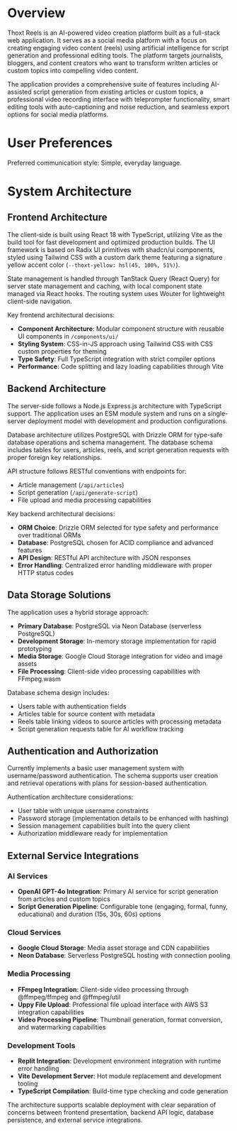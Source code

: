 # Overview

Thoxt Reels is an AI-powered video creation platform built as a full-stack web application. It serves as a social media platform with a focus on creating engaging video content (reels) using artificial intelligence for script generation and professional editing tools. The platform targets journalists, bloggers, and content creators who want to transform written articles or custom topics into compelling video content.

The application provides a comprehensive suite of features including AI-assisted script generation from existing articles or custom topics, a professional video recording interface with teleprompter functionality, smart editing tools with auto-captioning and noise reduction, and seamless export options for social media platforms.

# User Preferences

Preferred communication style: Simple, everyday language.

# System Architecture

## Frontend Architecture

The client-side is built using React 18 with TypeScript, utilizing Vite as the build tool for fast development and optimized production builds. The UI framework is based on Radix UI primitives with shadcn/ui components, styled using Tailwind CSS with a custom dark theme featuring a signature yellow accent color (`--thoxt-yellow: hsl(45, 100%, 51%)`).

State management is handled through TanStack Query (React Query) for server state management and caching, with local component state managed via React hooks. The routing system uses Wouter for lightweight client-side navigation.

Key frontend architectural decisions:
- **Component Architecture**: Modular component structure with reusable UI components in `/components/ui/`
- **Styling System**: CSS-in-JS approach using Tailwind CSS with CSS custom properties for theming
- **Type Safety**: Full TypeScript integration with strict compiler options
- **Performance**: Code splitting and lazy loading capabilities through Vite

## Backend Architecture

The server-side follows a Node.js Express.js architecture with TypeScript support. The application uses an ESM module system and runs on a single-server deployment model with development and production configurations.

Database architecture utilizes PostgreSQL with Drizzle ORM for type-safe database operations and schema management. The database schema includes tables for users, articles, reels, and script generation requests with proper foreign key relationships.

API structure follows RESTful conventions with endpoints for:
- Article management (`/api/articles`)
- Script generation (`/api/generate-script`)
- File upload and media processing capabilities

Key backend architectural decisions:
- **ORM Choice**: Drizzle ORM selected for type safety and performance over traditional ORMs
- **Database**: PostgreSQL chosen for ACID compliance and advanced features
- **API Design**: RESTful API architecture with JSON responses
- **Error Handling**: Centralized error handling middleware with proper HTTP status codes

## Data Storage Solutions

The application uses a hybrid storage approach:
- **Primary Database**: PostgreSQL via Neon Database (serverless PostgreSQL)
- **Development Storage**: In-memory storage implementation for rapid prototyping
- **Media Storage**: Google Cloud Storage integration for video and image assets
- **File Processing**: Client-side video processing capabilities with FFmpeg.wasm

Database schema design includes:
- Users table with authentication fields
- Articles table for source content with metadata
- Reels table linking videos to source articles with processing metadata
- Script generation requests table for AI workflow tracking

## Authentication and Authorization

Currently implements a basic user management system with username/password authentication. The schema supports user creation and retrieval operations with plans for session-based authentication.

Authentication architecture considerations:
- User table with unique username constraints
- Password storage (implementation details to be enhanced with hashing)
- Session management capabilities built into the query client
- Authorization middleware ready for implementation

## External Service Integrations

### AI Services
- **OpenAI GPT-4o Integration**: Primary AI service for script generation from articles and custom topics
- **Script Generation Pipeline**: Configurable tone (engaging, formal, funny, educational) and duration (15s, 30s, 60s) options

### Cloud Services
- **Google Cloud Storage**: Media asset storage and CDN capabilities
- **Neon Database**: Serverless PostgreSQL hosting with connection pooling

### Media Processing
- **FFmpeg Integration**: Client-side video processing through @ffmpeg/ffmpeg and @ffmpeg/util
- **Uppy File Upload**: Professional file upload interface with AWS S3 integration capabilities
- **Video Processing Pipeline**: Thumbnail generation, format conversion, and watermarking capabilities

### Development Tools
- **Replit Integration**: Development environment integration with runtime error handling
- **Vite Development Server**: Hot module replacement and development tooling
- **TypeScript Compilation**: Build-time type checking and code generation

The architecture supports scalable deployment with clear separation of concerns between frontend presentation, backend API logic, database persistence, and external service integrations.